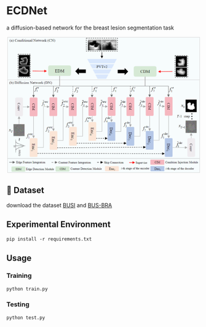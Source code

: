 # ECDNet

a diffusion-based network for the breast lesion segmentation task

![](./Overall.png)

## 🔗 Dataset

download the dataset [BUSI](https://scholar.cu.edu.eg/?q=afahmy/pages/dataset) and [BUS-BRA](https://github.com/wgomezf/BUS-BRA)

## Experimental Environment

```
pip install -r requirements.txt
```

## Usage

### Training

```
python train.py 
```

### Testing

```
python test.py 
```
